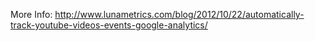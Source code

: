 More Info:
http://www.lunametrics.com/blog/2012/10/22/automatically-track-youtube-videos-events-google-analytics/

